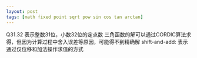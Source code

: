 ```yaml
---
layout: post
tags: [math fixed point sqrt pow sin cos tan arctan]
---
```

Q31.32 表示整数31位，小数32位的定点数
三角函数的解可以通过CORDIC算法求得，但因为计算过程中舍入误差等原因，可能得不到精确解
shift-and-add: 表示通过仅位移和加法操作求值的方式